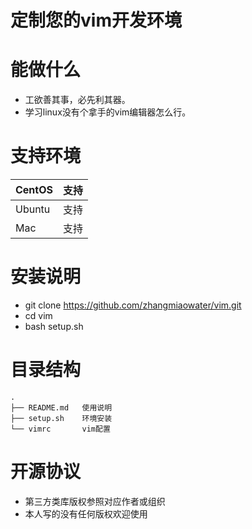 # 定制您的vim开发环境

# 能做什么
* 工欲善其事，必先利其器。
* 学习linux没有个拿手的vim编辑器怎么行。

# 支持环境
CentOS           |  支持
-----------------| --------------
Ubuntu           |  支持
Mac              |  支持

# 安装说明

* git clone https://github.com/zhangmiaowater/vim.git
* cd vim
* bash setup.sh

# 目录结构

```
.
├── README.md   使用说明
├── setup.sh    环境安装
└── vimrc       vim配置

```

# 开源协议
* 第三方类库版权参照对应作者或组织
* 本人写的没有任何版权欢迎使用
